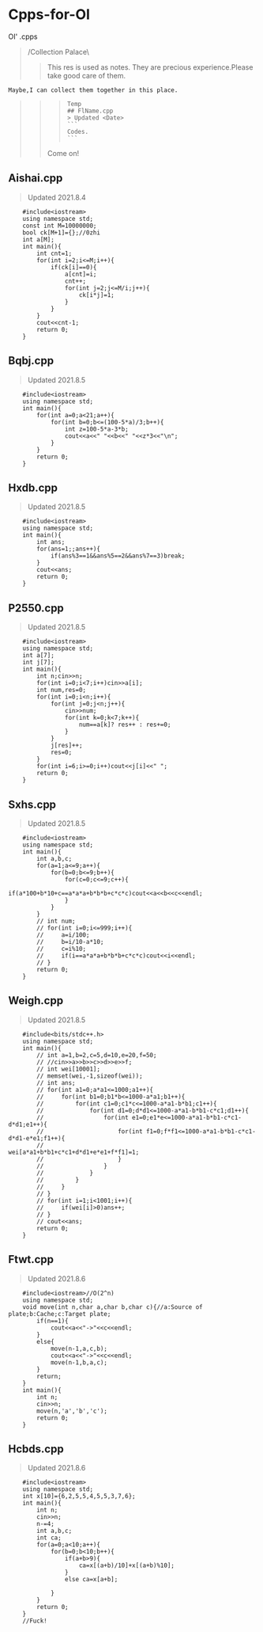 # Cpps-for-OI
 OI' .cpps
> /Collection Palace\
>> This res is used as notes.
>> They are precious experience.Please take good care of them.

``` Maybe,I can collect them together in this place. ```
>>>     Temp
>>>     ## FlName.cpp
>>>     > Updated <Date>
>>>     ```
>>>     Codes.
>>>     ```
>> Come on!
## Aishai.cpp
> Updated 2021.8.4
```
    #include<iostream>
    using namespace std;
    const int M=10000000;
    bool ck[M+1]={};//0zhi 
    int a[M];
    int main(){
        int cnt=1;
        for(int i=2;i<=M;i++){
            if(ck[i]==0){
                a[cnt]=i;
                cnt++;
                for(int j=2;j<=M/i;j++){
                    ck[i*j]=1;
                }
            }
        }
        cout<<cnt-1;
        return 0;
    }
```
## Bqbj.cpp
> Updated 2021.8.5
```
    #include<iostream>
    using namespace std;
    int main(){
        for(int a=0;a<21;a++){
            for(int b=0;b<=(100-5*a)/3;b++){
                int z=100-5*a-3*b;
                cout<<a<<" "<<b<<" "<<z*3<<"\n";
            }
        }
        return 0;
    }
```
## Hxdb.cpp
> Updated 2021.8.5
```
    #include<iostream>
    using namespace std;
    int main(){
        int ans;
        for(ans=1;;ans++){
            if(ans%3==1&&ans%5==2&&ans%7==3)break;
        }
        cout<<ans;
        return 0;
    }
```
## P2550.cpp
> Updated 2021.8.5
```
    #include<iostream>
    using namespace std;
    int a[7];
    int j[7];
    int main(){
        int n;cin>>n;
        for(int i=0;i<7;i++)cin>>a[i];
        int num,res=0;
        for(int i=0;i<n;i++){
            for(int j=0;j<n;j++){
                cin>>num;
                for(int k=0;k<7;k++){
                    num==a[k]? res++ : res+=0;
                }
            }
            j[res]++;
            res=0;
        }
        for(int i=6;i>=0;i++)cout<<j[i]<<" ";
        return 0;
    }
```
## Sxhs.cpp
> Updated 2021.8.5
```
    #include<iostream>
    using namespace std;
    int main(){
        int a,b,c;
        for(a=1;a<=9;a++){
            for(b=0;b<=9;b++){
                for(c=0;c<=9;c++){
                    if(a*100+b*10+c==a*a*a+b*b*b+c*c*c)cout<<a<<b<<c<<endl;
                }
            }
        }
        // int num;
        // for(int i=0;i<=999;i++){
        //     a=i/100;
        //     b=i/10-a*10;
        //     c=i%10;
        //     if(i==a*a*a+b*b*b+c*c*c)cout<<i<<endl;
        // }
        return 0;
    }
```
## Weigh.cpp
> Updated 2021.8.5
```
    #include<bits/stdc++.h>
    using namespace std;
    int main(){
        // int a=1,b=2,c=5,d=10,e=20,f=50;
        // //cin>>a>>b>>c>>d>>e>>f;
        // int wei[10001];
        // memset(wei,-1,sizeof(wei));
        // int ans;
        // for(int a1=0;a*a1<=1000;a1++){
        //     for(int b1=0;b1*b<=1000-a*a1;b1++){
        //         for(int c1=0;c1*c<=1000-a*a1-b*b1;c1++){
        //             for(int d1=0;d*d1<=1000-a*a1-b*b1-c*c1;d1++){
        //                 for(int e1=0;e1*e<=1000-a*a1-b*b1-c*c1-d*d1;e1++){
        //                     for(int f1=0;f*f1<=1000-a*a1-b*b1-c*c1-d*d1-e*e1;f1++){
        //                         wei[a*a1+b*b1+c*c1+d*d1+e*e1+f*f1]=1;
        //                     }
        //                 }
        //             }
        //         }
        //     }
        // }
        // for(int i=1;i<1001;i++){
        //     if(wei[i]>0)ans++;
        // }
        // cout<<ans;
        return 0;
    }
```
## Ftwt.cpp
> Updated 2021.8.6
```
    #include<iostream>//O(2^n)
    using namespace std;
    void move(int n,char a,char b,char c){//a:Source of plate;b:Cache;c:Target plate;
        if(n==1){
            cout<<a<<"->"<<c<<endl;
        }
        else{
            move(n-1,a,c,b);
            cout<<a<<"->"<<c<<endl;
            move(n-1,b,a,c);
        }
        return;
    }
    int main(){
        int n;
        cin>>n;
        move(n,'a','b','c');
        return 0;
    }
```
## Hcbds.cpp
> Updated 2021.8.6
```
    #include<iostream>
    using namespace std;
    int x[10]={6,2,5,5,4,5,5,3,7,6};
    int main(){
        int n;
        cin>>n;
        n-=4;
        int a,b,c;
        int ca;
        for(a=0;a<10;a++){
            for(b=0;b<10;b++){
                if(a+b>9){
                    ca=x[(a+b)/10]+x[(a+b)%10];
                }
                else ca=x[a+b];
                
            }
        }
        return 0;
    }
    //Fuck!
```